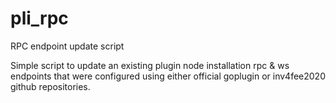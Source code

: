 # pli_rpc
RPC endpoint update script

Simple script to update an existing plugin node installation rpc & ws endpoints that were configured using either official goplugin or inv4fee2020 github repositories.

